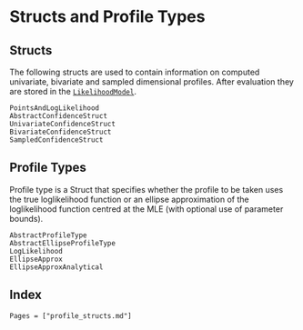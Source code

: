 # Structs and Profile Types

## Structs

The following structs are used to contain information on computed univariate, bivariate and sampled dimensional profiles. After evaluation they are stored in the [`LikelihoodModel`](@ref).

```@docs
PointsAndLogLikelihood
AbstractConfidenceStruct
UnivariateConfidenceStruct
BivariateConfidenceStruct
SampledConfidenceStruct
```

## Profile Types

Profile type is a Struct that specifies whether the profile to be taken uses the true loglikelihood function or an ellipse approximation of the loglikelihood function centred at the MLE (with optional use of parameter bounds).

```@docs
AbstractProfileType
AbstractEllipseProfileType
LogLikelihood
EllipseApprox
EllipseApproxAnalytical
```

## Index

```@index
Pages = ["profile_structs.md"]
```